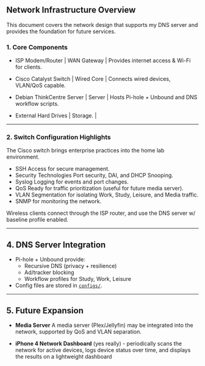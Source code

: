 ## Network Infrastructure Overview

This document covers the network design that supports my DNS server and provides the foundation for future services.
</br>


### 1. Core Components


- ISP Modem/Router | WAN Gateway | Provides internet access & Wi-Fi for clients. 

- Cisco Catalyst Switch | Wired Core | Connects wired devices, VLAN/QoS capable. 
- Debian ThinkCentre Server | Server | Hosts Pi-hole + Unbound and DNS workflow scripts.
- External Hard Drives | Storage. |

---

### 2. Switch Configuration Highlights

The Cisco switch brings enterprise practices into the home lab environment.

- SSH Access for secure management.
- Security Technologies Port security, DAI, and DHCP Snooping. 
- Syslog Logging for events and port changes.
- QoS Ready for traffic prioritization (useful for future media server).
- VLAN Segmentation for isolating Work, Study, Leisure, and Media traffic.
- SNMP for monitoring the network.


Wireless clients connect through the ISP router, and use the DNS server w/ baseline profile enabled.

---

## 4. DNS Server Integration

- Pi-hole + Unbound provide:
  - Recursive DNS (privacy + resilience)
  - Ad/tracker blocking
  - Workflow profiles for Study, Work, Leisure
- Config files are stored in [`configs/`](../configs/).

---

## 5. Future Expansion

- **Media Server**
A media server (Plex/Jellyfin) may be integrated into the network, supported by QoS and VLAN separation.
  
- **iPhone 4 Network Dashboard** (yes really) - periodically scans the network for active devices, logs device status over time, and displays the results on a lightweight dashboard
